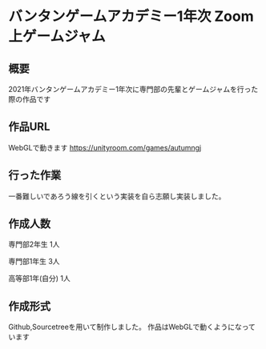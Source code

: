 # バンタンゲームアカデミー1年次 Zoom上ゲームジャム
## 概要
2021年バンタンゲームアカデミー1年次に専門部の先輩とゲームジャムを行った際の作品です
## 作品URL
WebGLで動きます
https://unityroom.com/games/autumngj
## 行った作業
一番難しいであろう線を引くという実装を自ら志願し実装しました。
## 作成人数　
 専門部2年生 1人
 
 専門部1年生 3人
 
 高等部1年(自分) 1人
 
## 作成形式
Github,Sourcetreeを用いて制作しました。
作品はWebGLで動くようになっています

